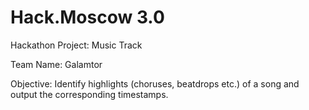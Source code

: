 # Hack.Moscow 3.0

Hackathon Project: Music Track

Team Name: Galamtor

Objective: Identify highlights (choruses, beatdrops etc.) of a song and output the corresponding timestamps.
